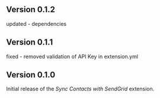 ## Version 0.1.2

updated - dependencies

## Version 0.1.1

fixed - removed validation of API Key in extension.yml

## Version 0.1.0

Initial release of the _Sync Contacts with SendGrid_ extension.